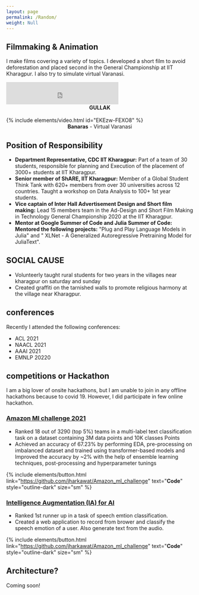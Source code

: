 ```yaml
---
layout: page
permalink: /Random/
weight: Null
---
```

 

## Filmmaking & Animation

I make films covering a variety of topics. I developed a short film to avoid deforestation and placed second in the General Championship at IIT Kharagpur. I also try to simulate virtual Varanasi.





<div class="video">
    <iframe src="https://www.youtube.com/embed/fXBVEMjGIZU" frameborder="0" width="60%" height="60" ></iframe>
</div> 

<div style="text-align:center;">
    <B>GULLAK</B>
</div>
<br>
  {% include elements/video.html id="EKEzw-FEXO8" %}

<div style="text-align:center;">
      <B> Banaras</B> - Virtual Varanasi 
</div>


## Position of Responsibility 
-  **Department Representative, CDC IIT Kharagpur:** Part of a team of 30 students, responsible for planning and
Execution of the placement of 3000+ students at IIT Kharagpur.  
- **Senior member of ShARE, IIT Kharagpur:** Member of a Global Student Think Tank with 620+ members from over
30 universities across 12 countries. Taught a workshop on Data Analysis to 100+ 1st year students.  
- **Vice captain of Inter Hall Advertisement Design and Short film making:** Lead 15 members team in the Ad-Design
and Short Film Making in Technology General Championship 2020 at the IIT Kharagpur.  
- **Mentor at Google Summer of Code and Julia Summer of Code: Mentored the following projects:** "Plug and Play
Language Models in Julia" and " XLNet - A Generalized Autoregressive Pretraining Model for JuliaText".  


## SOCIAL CAUSE 
- Volunteerly taught rural students for two years in the villages near kharagpur on saturday and sunday 
- Created graffiti on the tarnished walls to promote religious harmony at the village near Kharagpur.

## conferences
Recently I attended the following conferences:
- ACL 2021 
- NAACL 2021
- AAAI 2021 
- EMNLP 20220

## competitions or Hackathon
I am a big lover of onsite hackathons, but I am unable to join in any offline hackathons because to covid 19. However, I did participate in few online hackathon.

### [Amazon Ml challenge 2021](https://github.com/jharkawat/Amazon_ml_challenge)
- Ranked 18 out of 3290 (top 5%) teams in a multi-label text classification task on a dataset containing 3M data points and 10K classes 
Points
- Achieved an accuracy of 67.23% by performing EDA, pre-processing on imbalanced dataset and trained using transformer-based models and Improved the accuracy by ~2% with the help of ensemble learning techniques, post-processing and hyperparameter tunings

{% include elements/button.html link="https://github.com/jharkawat/Amazon_ml_challenge" text="<b>Code</b>" style="outline-dark" size="sm" %} 

### [Intelligence Augmentation (IA) for AI](https://www.hackerearth.com/challenges/competitive/ia-for-ai/leaderboard/)
- Ranked 1st runner up in a task of speech emtion classification.
- Created a web application to record from brower and classify the speech emotion of a user. Also generate text from the audio.

{% include elements/button.html link="https://github.com/jharkawat/Amazon_ml_challenge" text="<b>Code</b>" style="outline-dark" size="sm" %}

## Architecture?
Coming soon!

